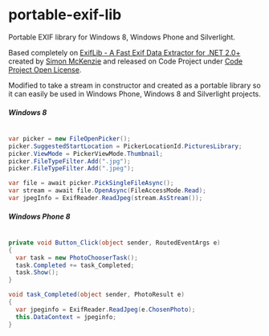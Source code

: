 portable-exif-lib
=================

Portable EXIF library for Windows 8, Windows Phone and Silverlight.

Based completely on [ExifLib - A Fast Exif Data Extractor for .NET 2.0+](http://www.codeproject.com/Articles/36342/ExifLib-A-Fast-Exif-Data-Extractor-for-NET-2-0) created by [Simon McKenzie](http://www.codeproject.com/Members/SimonMcKenzie) and released on Code Project under [Code Project Open License](http://www.codeproject.com/info/cpol10.aspx).

Modified to take a stream in constructor and created as a portable library so it can easily be used in Windows Phone, Windows 8 and Silverlight projects.

##### Windows 8

```csharp

var picker = new FileOpenPicker();
picker.SuggestedStartLocation = PickerLocationId.PicturesLibrary;
picker.ViewMode = PickerViewMode.Thumbnail;
picker.FileTypeFilter.Add(".jpg");
picker.FileTypeFilter.Add(".jpeg");

var file = await picker.PickSingleFileAsync();
var stream = await file.OpenAsync(FileAccessMode.Read);
var jpegInfo = ExifReader.ReadJpeg(stream.AsStream());

```

##### Windows Phone 8

```csharp

private void Button_Click(object sender, RoutedEventArgs e)
{
  var task = new PhotoChooserTask();
  task.Completed += task_Completed;
  task.Show();
}

void task_Completed(object sender, PhotoResult e)
{
  var jpeginfo = ExifReader.ReadJpeg(e.ChosenPhoto);
  this.DataContext = jpeginfo;
}

```




